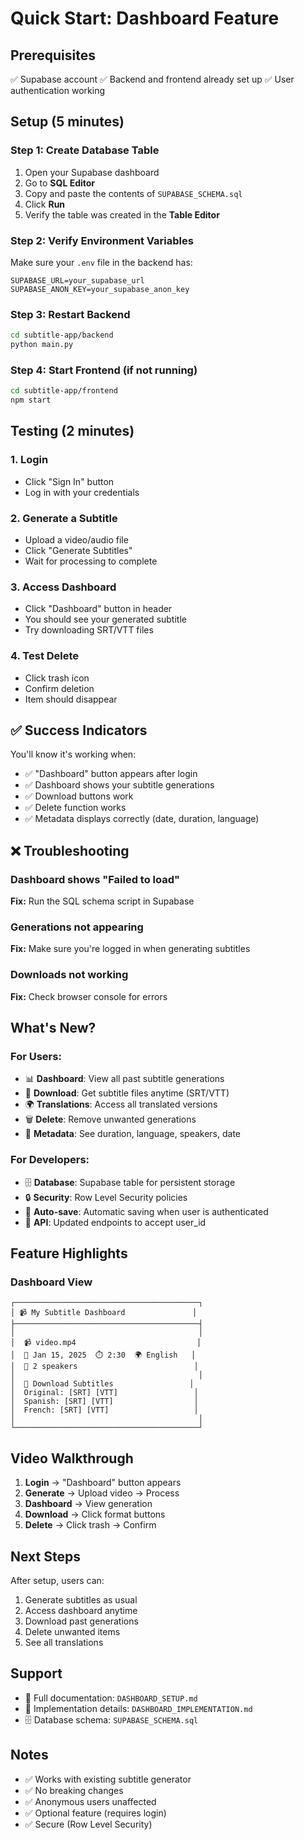 # Quick Start: Dashboard Feature

## Prerequisites
✅ Supabase account
✅ Backend and frontend already set up
✅ User authentication working

## Setup (5 minutes)

### Step 1: Create Database Table
1. Open your Supabase dashboard
2. Go to **SQL Editor**
3. Copy and paste the contents of `SUPABASE_SCHEMA.sql`
4. Click **Run**
5. Verify the table was created in the **Table Editor**

### Step 2: Verify Environment Variables
Make sure your `.env` file in the backend has:
```env
SUPABASE_URL=your_supabase_url
SUPABASE_ANON_KEY=your_supabase_anon_key
```

### Step 3: Restart Backend
```bash
cd subtitle-app/backend
python main.py
```

### Step 4: Start Frontend (if not running)
```bash
cd subtitle-app/frontend
npm start
```

## Testing (2 minutes)

### 1. Login
- Click "Sign In" button
- Log in with your credentials

### 2. Generate a Subtitle
- Upload a video/audio file
- Click "Generate Subtitles"
- Wait for processing to complete

### 3. Access Dashboard
- Click "Dashboard" button in header
- You should see your generated subtitle
- Try downloading SRT/VTT files

### 4. Test Delete
- Click trash icon
- Confirm deletion
- Item should disappear

## ✅ Success Indicators

You'll know it's working when:
- ✅ "Dashboard" button appears after login
- ✅ Dashboard shows your subtitle generations
- ✅ Download buttons work
- ✅ Delete function works
- ✅ Metadata displays correctly (date, duration, language)

## ❌ Troubleshooting

### Dashboard shows "Failed to load"
**Fix:** Run the SQL schema script in Supabase

### Generations not appearing
**Fix:** Make sure you're logged in when generating subtitles

### Downloads not working
**Fix:** Check browser console for errors

## What's New?

### For Users:
- 📊 **Dashboard**: View all past subtitle generations
- 💾 **Download**: Get subtitle files anytime (SRT/VTT)
- 🌍 **Translations**: Access all translated versions
- 🗑️ **Delete**: Remove unwanted generations
- 📝 **Metadata**: See duration, language, speakers, date

### For Developers:
- 🗄️ **Database**: Supabase table for persistent storage
- 🔒 **Security**: Row Level Security policies
- 🔄 **Auto-save**: Automatic saving when user is authenticated
- 📡 **API**: Updated endpoints to accept user_id

## Feature Highlights

### Dashboard View
```
┌─────────────────────────────────────────┐
│ 📹 My Subtitle Dashboard               │
├─────────────────────────────────────────┤
│                                         │
│  📹 video.mp4                           │
│  📅 Jan 15, 2025  ⏱️ 2:30  🌍 English   │
│  👥 2 speakers                          │
│                                         │
│  💾 Download Subtitles                 │
│  Original: [SRT] [VTT]                 │
│  Spanish: [SRT] [VTT]                  │
│  French: [SRT] [VTT]                   │
│                                         │
└─────────────────────────────────────────┘
```

## Video Walkthrough

1. **Login** → "Dashboard" button appears
2. **Generate** → Upload video → Process
3. **Dashboard** → View generation
4. **Download** → Click format buttons
5. **Delete** → Click trash → Confirm

## Next Steps

After setup, users can:
1. Generate subtitles as usual
2. Access dashboard anytime
3. Download past generations
4. Delete unwanted items
5. See all translations

## Support

- 📖 Full documentation: `DASHBOARD_SETUP.md`
- 🔧 Implementation details: `DASHBOARD_IMPLEMENTATION.md`
- 🗄️ Database schema: `SUPABASE_SCHEMA.sql`

## Notes

- ✅ Works with existing subtitle generator
- ✅ No breaking changes
- ✅ Anonymous users unaffected
- ✅ Optional feature (requires login)
- ✅ Secure (Row Level Security)
